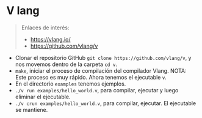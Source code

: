 
# V lang

> Enlaces de interés:
> * https://vlang.io/
> * https://github.com/vlang/v

* Clonar el repositorio GitHub `git clone https://github.com/vlang/v`, y nos movemos dentro de la carpeta `cd v`.
* `make`, iniciar el proceso de compilación del compilador Vlang. NOTA: Este proceso es muy rápido. Ahora tenemos el ejecutable `v`.
* En el directorio `examples` tenemos ejemplos.
* `./v run examples/hello_world.v`, para compilar, ejecutar y luego eliminar el ejecutable.
* `./v crun examples/hello_world.v`, para compilar, ejecutar. El ejecutable se mantiene.
